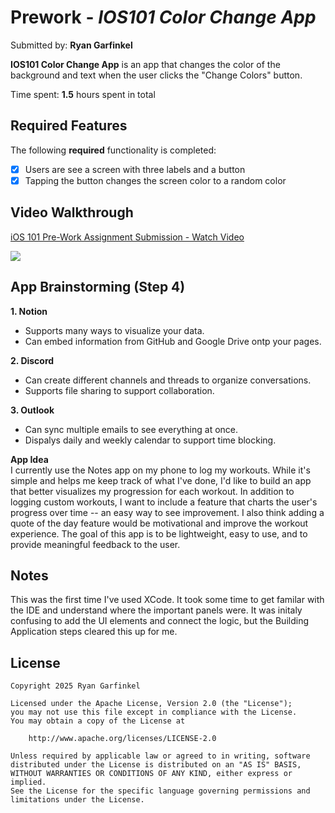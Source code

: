 # Prework - *IOS101 Color Change App*

Submitted by: **Ryan Garfinkel**

**IOS101 Color Change App** is an app that changes the color of the background and text when the user clicks the "Change Colors" button.

Time spent: **1.5** hours spent in total

## Required Features

The following **required** functionality is completed:

- [x] Users are see a screen with three labels and a button
- [x] Tapping the button changes the screen color to a random color
 
## Video Walkthrough

<a href="https://www.loom.com/share/ce46499ea35a4b2892975a72127d5bbe">
  <p>iOS 101 Pre-Work Assignment Submission - Watch Video</p>
</a>
<a href="https://www.loom.com/share/ce46499ea35a4b2892975a72127d5bbe">
  <img style="max-width:300px;" src="https://cdn.loom.com/sessions/thumbnails/ce46499ea35a4b2892975a72127d5bbe-d64995942c9547fb-full-play.gif">
</a>

## App Brainstorming (Step 4)

**1. Notion**
- Supports many ways to visualize your data.
- Can embed information from GitHub and Google Drive ontp your pages.

**2. Discord**
- Can create different channels and threads to organize conversations.
- Supports file sharing to support collaboration.

**3. Outlook**
- Can sync multiple emails to see everything at once.
- Dispalys daily and weekly calendar to support time blocking.

**App Idea** <br>
I currently use the Notes app on my phone to log my workouts. While it's simple and helps me keep track of what I've done, I'd like to build an app that better visualizes my progression for each workout. In addition to logging custom workouts, I want to include a feature that charts the user's progress over time -- an easy way to see improvement. I also think adding a quote of the day feature would be motivational and improve the workout experience. The goal of this app is to be lightweight, easy to use, and to provide meaningful feedback to the user.

## Notes

This was the first time I've used XCode. It took some time to get familar with the IDE and understand where the important panels were. It was initaly confusing to add the UI elements and connect the logic, but the Building Application steps cleared this up for me.

## License

    Copyright 2025 Ryan Garfinkel

    Licensed under the Apache License, Version 2.0 (the "License");
    you may not use this file except in compliance with the License.
    You may obtain a copy of the License at

        http://www.apache.org/licenses/LICENSE-2.0

    Unless required by applicable law or agreed to in writing, software
    distributed under the License is distributed on an "AS IS" BASIS,
    WITHOUT WARRANTIES OR CONDITIONS OF ANY KIND, either express or implied.
    See the License for the specific language governing permissions and
    limitations under the License.
